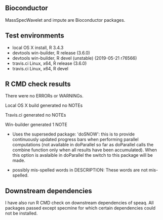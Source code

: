 Bioconductor
------------

MassSpecWavelet and impute are Bioconductor packages.

Test environments
-----------------

-   local OS X install, R 3.4.3
-   devtools win-builder, R release (3.6.0)
-   devtools win-builder, R devel  (unstable) (2019-05-21 r76566)
-   travis.ci Linux, x64, R release (3.6.0)
-   travis.ci Linux, x64, R devel 

R CMD check results
-------------------

There were no ERRORs or WARNINGs.

Local OS X build generated no NOTEs

Travis.ci generated no NOTEs

Win-builder generated 1 NOTE

-   Uses the superseded package: 'doSNOW': this is to provide
    continuously updated progress bars when performing parallel
    computations (not available in doParallel so far as doParallel calls
    the combine function only when all results have been accumulated).
    When this option is avalaible in doParallel the switch to this
    package will be made.

-   possibly mis-spelled words in DESCRIPTION: These words are
    not mis-spelled.

Downstream dependencies
-----------------------

I have also run R CMD check on downstream dependencies of speaq. All
packages passed except specmine for which certain dependencies could not
be installed.
